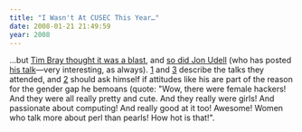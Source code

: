 ```yaml
---
title: "I Wasn't At CUSEC This Year…"
date: 2008-01-21 21:49:59
year: 2008
---
```

…but <a href="http://www.tbray.org/ongoing/When/200x/2008/01/18/CUSEC-2008">Tim Bray thought it was a blast</a>, and <a href="http://blog.jonudell.net/2008/01/23/hacking-the-noosphere/">so did Jon Udell</a> (who has posted <a href="http://jonudell.net/talks/cusec/cusec.html">his talk</a>—very interesting, as always).  <a href="http://blog.lphuberdeau.com/wordpress/2008/01/21/cusec-2008/">1</a> and <a href="http://quixotic-engineer.blogspot.com/2008/01/cusec-2008.html">3</a> describe the talks they attended, and <a href="http://bnerd.blogspot.com/2008/01/conference-cusec-2008.html">2</a> should ask himself if attitudes like his are part of the reason for the gender gap he bemoans (quote: "Wow, there were female hackers! And they were all really pretty and cute. And they really were girls! And passionate about computing! And really good at it too! Awesome! Women who talk more about perl than pearls! How hot is that!".
